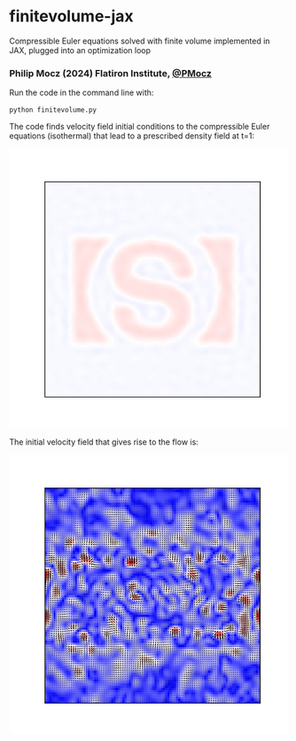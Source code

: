 # finitevolume-jax
Compressible Euler equations solved with finite volume implemented in JAX, plugged into an optimization loop


### Philip Mocz (2024) Flatiron Institute, [@PMocz](https://twitter.com/PMocz)

Run the code in the command line with:

```console
python finitevolume.py
```

The code finds velocity field initial conditions to the compressible Euler equations (isothermal) that lead to a prescribed density field at t=1:

![Simulation](./rho.png)

The initial velocity field that gives rise to the flow is:

![InitialCondition](./vel0.png)